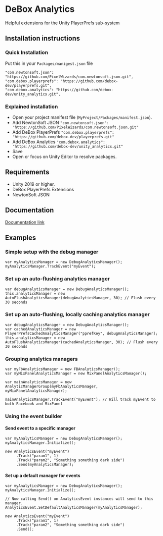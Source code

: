 # DeBox Analytics

Helpful extensions for the Unity PlayerPrefs sub-system

## Installation instructions
### Quick Installation
Put this in your `Packages/manigest.json` file
```
"com.newtonsoft.json": "https://github.com/PixelWizards/com.newtonsoft.json.git",
"com.debox.playerprefs": "https://github.com/debox-dev/playerprefs.git",
"com.debox.analytics": "https://github.com/debox-dev/unity_analytics.git",
```

### Explained installation
- Open your project manifest file (`MyProject/Packages/manifest.json`).
- Add NewtonSoft JSON ```"com.newtonsoft.json": "https://github.com/PixelWizards/com.newtonsoft.json.git"```
- Add DeBox PlayerPrefs ```"com.debox.playerprefs": "https://github.com/debox-dev/playerprefs.git"``` 
- Add DeBox Analytics ```"com.debox.analytics": "https://github.com/debox-dev/unity_analytics.git"``` 
- Save
- Open or focus on Unity Editor to resolve packages.

## Requirements
- Unity 2019 or higher.
- DeBox PlayerPrefs Extensions
- NewtonSoft JSON

## Documentation
[Documentation link](https://debox-dev.github.io/unity_analytics/Docs/html/index.html)

## Examples

### Simple setup with the debug manager
```
var myAnalyticsManager = new DebugAnalyticsManager();
myAnalyticsManager.TrackEvent("myEvent");
```

### Set up an auto-flushing analytics manager
```
var debugAnalyticsManager = new DebugAnalyticsManager();
this.analyticsManager = new AutoFlushAnalyticsManager(debugAnalyticsManager, 30); // Flush every 30 seconds 
```

### Set up an auto-flushing, locally caching analytics manager
```
var debugAnalyticsManager = new DebugAnalyticsManager();
var cachedAnalyticsManager = new PlayerPrefsCachedAnalyticsManager("pprefKey", debugAnalyticsManager);
this.analyticsManager = new AutoFlushAnalyticsManager(cachedAnalyticsManager, 30); // Flush every 30 seconds 
```

### Grouping analytics managers
```
var myFbAnalyticsManager = new FBAnalyticsManager();
var myMixPanelAnalyticsManager = new MixPanelAnalyticsManager();

var mainAnalyticsManager = new AnalyticManagerGroup(myFbAnalyticsManager, myMixPanelAnalyticsManager);

mainAnalyticsManager.TrackEvent("myEvent"); // Will track myEvent to both Facebook and MixPanel
```

### Using the event builder
#### Send event to a specific manager
```
var myAnalyticsManager = new DebugAnalyticsManager();
myAnalyticsManager.Initialize();
 
new AnalyticsEvent("myEvent")
     .Track("param1", 1)
     .Track("param2", "Something something dark side")
     .Send(myAnalyticsManager);
```

#### Set up a default manager for events
```
var myAnalyticsManager = new DebugAnalyticsManager();
myAnalyticsManager.Initialize();

// Now calling Send() on AnalyticsEvent instances will send to this manager. 
AnalyticsEvent.SetDefaultAnalyticsManager(myAnalyticsManager);

new AnalyticsEvent("myEvent")
     .Track("param1", 1)
     .Track("param2", "Something something dark side")
     .Send();
```
